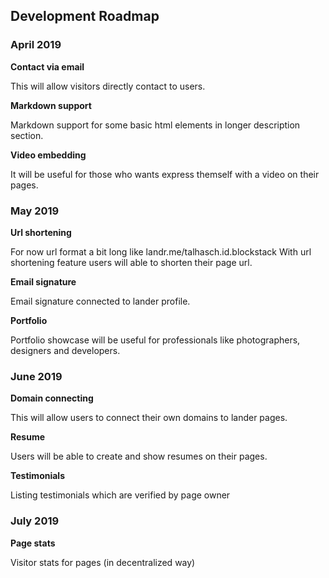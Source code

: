 ## Development Roadmap

### April 2019 

**Contact via email**

This will allow visitors directly contact to users.

**Markdown support**

Markdown support for some basic html elements in longer description section.

**Video embedding**

It will be useful for those who wants express themself with a video on their pages.

### May 2019 

**Url shortening** 

For now url format a bit long like landr.me/talhasch.id.blockstack With url shortening feature users will able to shorten their page url.

**Email signature**

Email signature connected to lander profile.

**Portfolio**

Portfolio showcase will be useful for professionals like photographers, designers and developers.

### June 2019

**Domain connecting**

This will allow users to connect their own domains to lander pages.

**Resume**
 
Users will be able to create and show resumes on their pages.

**Testimonials** 

Listing testimonials which are verified by page owner

### July 2019 

**Page stats**
 
Visitor stats for pages (in decentralized way)
